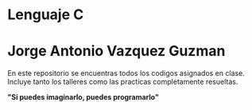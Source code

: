 <h1>Lenguaje C</h1>

**Jorge Antonio Vazquez Guzman**
================================


En este repositorio se encuentras todos los codigos asignados en clase.
Incluye tanto los talleres como las practicas completamente resueltas.



__"Si puedes imaginarlo, puedes programarlo"__
